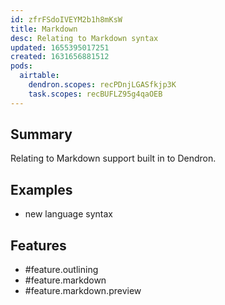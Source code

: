 ```yaml
---
id: zfrFSdoIVEYM2b1h8mKsW
title: Markdown
desc: Relating to Markdown syntax
updated: 1655395017251
created: 1631656881512
pods:
  airtable:
    dendron.scopes: recPDnjLGASfkjp3K
    task.scopes: recBUFLZ95g4qaOEB
---
```


## Summary
Relating to Markdown support built in to Dendron.

## Examples

- new language syntax

## Features

- #feature.outlining
- #feature.markdown
- #feature.markdown.preview

